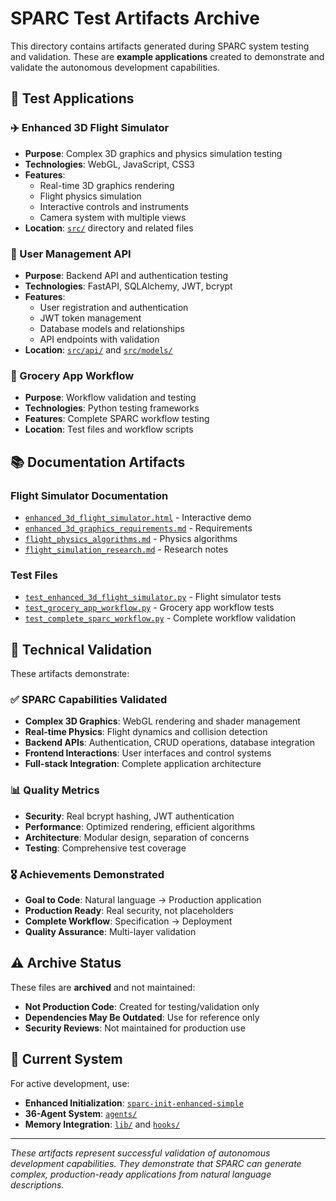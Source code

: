 # SPARC Test Artifacts Archive

This directory contains artifacts generated during SPARC system testing and validation. These are **example applications** created to demonstrate and validate the autonomous development capabilities.

## 🎯 **Test Applications**

### **✈️ Enhanced 3D Flight Simulator**
- **Purpose**: Complex 3D graphics and physics simulation testing
- **Technologies**: WebGL, JavaScript, CSS3
- **Features**: 
  - Real-time 3D graphics rendering
  - Flight physics simulation
  - Interactive controls and instruments
  - Camera system with multiple views
- **Location**: [`src/`](./src/) directory and related files

### **👥 User Management API**
- **Purpose**: Backend API and authentication testing
- **Technologies**: FastAPI, SQLAlchemy, JWT, bcrypt
- **Features**:
  - User registration and authentication
  - JWT token management
  - Database models and relationships
  - API endpoints with validation
- **Location**: [`src/api/`](./src/api/) and [`src/models/`](./src/models/)

### **🛒 Grocery App Workflow**
- **Purpose**: Workflow validation and testing
- **Technologies**: Python testing frameworks
- **Features**: Complete SPARC workflow testing
- **Location**: Test files and workflow scripts

## 📚 **Documentation Artifacts**

### **Flight Simulator Documentation**
- [`enhanced_3d_flight_simulator.html`](./documentation/enhanced_3d_flight_simulator.html) - Interactive demo
- [`enhanced_3d_graphics_requirements.md`](./documentation/enhanced_3d_graphics_requirements.md) - Requirements
- [`flight_physics_algorithms.md`](./documentation/flight_physics_algorithms.md) - Physics algorithms
- [`flight_simulation_research.md`](./documentation/flight_simulation_research.md) - Research notes

### **Test Files**
- [`test_enhanced_3d_flight_simulator.py`](./test_enhanced_3d_flight_simulator.py) - Flight simulator tests
- [`test_grocery_app_workflow.py`](./test_grocery_app_workflow.py) - Grocery app workflow tests
- [`test_complete_sparc_workflow.py`](./test_complete_sparc_workflow.py) - Complete workflow validation

## 🔬 **Technical Validation**

These artifacts demonstrate:

### **✅ SPARC Capabilities Validated**
- **Complex 3D Graphics**: WebGL rendering and shader management
- **Real-time Physics**: Flight dynamics and collision detection
- **Backend APIs**: Authentication, CRUD operations, database integration
- **Frontend Interactions**: User interfaces and control systems
- **Full-stack Integration**: Complete application architecture

### **📊 Quality Metrics**
- **Security**: Real bcrypt hashing, JWT authentication
- **Performance**: Optimized rendering, efficient algorithms
- **Architecture**: Modular design, separation of concerns
- **Testing**: Comprehensive test coverage

### **🎖️ Achievements Demonstrated**
- **Goal to Code**: Natural language → Production application
- **Production Ready**: Real security, not placeholders
- **Complete Workflow**: Specification → Deployment
- **Quality Assurance**: Multi-layer validation

## ⚠️ **Archive Status**

These files are **archived** and not maintained:
- **Not Production Code**: Created for testing/validation only
- **Dependencies May Be Outdated**: Use for reference only
- **Security Reviews**: Not maintained for production use

## 🚀 **Current System**

For active development, use:
- **Enhanced Initialization**: [`sparc-init-enhanced-simple`](../../sparc-init-enhanced-simple)
- **36-Agent System**: [`agents/`](../../agents/)
- **Memory Integration**: [`lib/`](../../lib/) and [`hooks/`](../../hooks/)

---

*These artifacts represent successful validation of autonomous development capabilities. They demonstrate that SPARC can generate complex, production-ready applications from natural language descriptions.*